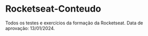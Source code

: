 # Rocketseat-Conteudo
Todos os testes e exercícios da formação da Rocketseat. Data de aprovação: 13/01/2024.